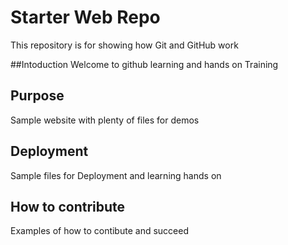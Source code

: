 # Starter Web Repo

This repository is for showing how Git and GitHub work

##Intoduction
Welcome to github learning and hands on Training

## Purpose

Sample website with plenty of files for demos

## Deployment

Sample files for Deployment and learning hands on

## How to contribute

Examples of how to contibute and succeed
